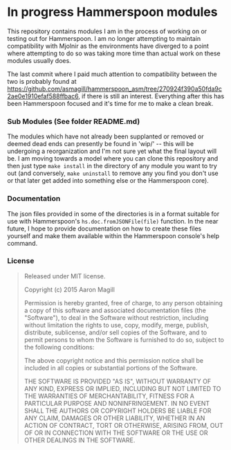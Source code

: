 In progress Hammerspoon modules
===============================

This repository contains modules I am in the process of working on or testing out for Hammerspoon.  I am no longer attempting to maintain compatibility with Mjolnir as the environments have diverged to a point where attempting to do so was taking more time than actual work on these modules usually does.

The last commit where I paid much attention to compatibility between the two is probably found at https://github.com/asmagill/hammerspoon_asm/tree/270924f390a50fda9c2ae0e1910efaf588ffbac6, if there is still an interest.  Everything after this has been Hammerspoon focused and it's time for me to make a clean break.

### Sub Modules (See folder README.md)
The modules which have not already been supplanted or removed or deemed dead ends can presently be found in 'wip/' -- this will be undergoing a reorganization and I'm not sure yet what the final layout will be.  I am moving towards a model where you can clone this repository and then just type `make install` in the directory of any module you want to try out (and conversely, `make uninstall` to remove any you find you don't use or that later get added into something else or the Hammerspoon core).

### Documentation

The json files provided in some of the directories is in a format suitable for use with Hammerspoon's `hs.doc.fromJSONFile(file)` function.  In the near future, I hope to provide documentation on how to create these files yourself and make them available within the Hammerspoon console's help command.

### License

> Released under MIT license.
>
> Copyright (c) 2015 Aaron Magill
>
> Permission is hereby granted, free of charge, to any person obtaining a copy of this software and associated documentation files (the "Software"), to deal in the Software without restriction, including without limitation the rights to use, copy, modify, merge, publish, distribute, sublicense, and/or sell copies of the Software, and to permit persons to whom the Software is furnished to do so, subject to the following conditions:
>
> The above copyright notice and this permission notice shall be included in all copies or substantial portions of the Software.
>
> THE SOFTWARE IS PROVIDED "AS IS", WITHOUT WARRANTY OF ANY KIND, EXPRESS OR IMPLIED, INCLUDING BUT NOT LIMITED TO THE WARRANTIES OF MERCHANTABILITY, FITNESS FOR A PARTICULAR PURPOSE AND NONINFRINGEMENT. IN NO EVENT SHALL THE AUTHORS OR COPYRIGHT HOLDERS BE LIABLE FOR ANY CLAIM, DAMAGES OR OTHER LIABILITY, WHETHER IN AN ACTION OF CONTRACT, TORT OR OTHERWISE, ARISING FROM, OUT OF OR IN CONNECTION WITH THE SOFTWARE OR THE USE OR OTHER DEALINGS IN THE SOFTWARE.
>
